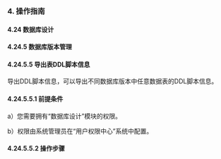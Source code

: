 ### 4. 操作指南

#### 4.24 数据库设计

#### 4.24.5 数据库版本管理

#### 4.24.5.5 导出表DDL脚本信息

导出DDL脚本信息，可以导出不同数据库版本中任意数据表的DDL脚本信息。

#### 4.24.5.5.1 前提条件

a）您需要拥有“数据库设计”模块的权限。

b）权限由系统管理员在“用户权限中心”系统中配置。

#### 4.24.5.5.2 操作步骤
